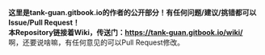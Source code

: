 **这里是tank-guan.gitbook.io的作者的公开部分！有任何问题/建议/挑错都可以Issue/Pull Request！**  
**本Repository链接着Wiki，传送门：https://tank-guan.gitbook.io/wiki/**  
啊，还要说啥嘛，有任何意见的可以Pull Request修改。
